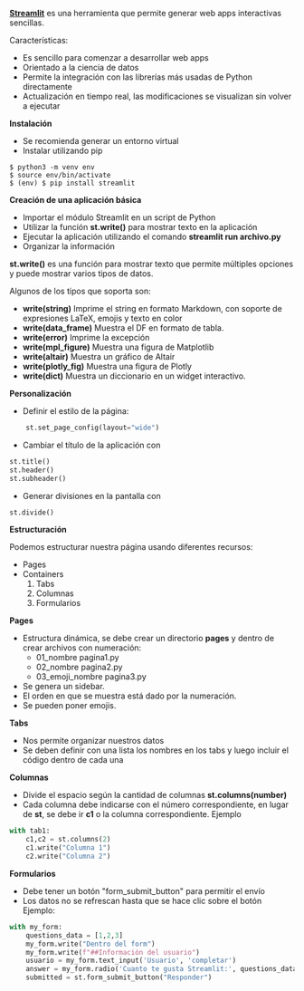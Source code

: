 
**[Streamlit](https://docs.streamlit.io/)** es una herramienta que permite generar web apps interactivas sencillas.

Características:
- Es sencillo para comenzar a desarrollar web apps
- Orientado a la ciencia de datos
- Permite la integración con las librerías más usadas de Python directamente
- Actualización en tiempo real, las modificaciones se visualizan sin volver a ejecutar

**Instalación**

- Se recomienda generar un entorno virtual
- Instalar utilizando pip

~~~ Git
$ python3 -m venv env
$ source env/bin/activate
$ (env) $ pip install streamlit
~~~

**Creación de una aplicación básica**

- Importar el módulo Streamlit en un script de Python
- Utilizar la función **st.write()** para mostrar texto en la aplicación
- Ejecutar la aplicación utilizando el comando **streamlit run archivo.py**
- Organizar la información

**st.write()** es una función para mostrar texto que permite múltiples opciones y puede mostrar varios tipos de datos.

Algunos de los tipos que soporta son:
- **write(string)** Imprime el string en formato Markdown, con soporte de expresiones LaTeX, emojis y texto en color
- **write(data_frame)** Muestra el DF en formato de tabla.
- **write(error)** Imprime la excepción
- **write(mpl_figure)** Muestra una figura de Matplotlib
- **write(altair)** Muestra un gráfico de Altair
- **write(plotly_fig)** Muestra una figura de Plotly
- **write(dict)** Muestra un diccionario en un widget interactivo.

**Personalización**

- Definir el estilo de la página:
~~~ Python
	st.set_page_config(layout="wide")
~~~
- Cambiar el título de la aplicación con
~~~ Python
st.title()
st.header()
st.subheader()
~~~
- Generar divisiones en la pantalla con
~~~ Python
st.divide()
~~~


**Estructuración**

Podemos estructurar nuestra página usando diferentes recursos:
- Pages
- Containers
	1. Tabs
	2. Columnas
	3. Formularios

**Pages**

- Estructura dinámica, se debe crear un directorio **pages** y dentro de crear archivos con numeración:
	- 01_nombre pagina1.py
	- 02_nombre pagina2.py
	- 03_emoji_nombre pagina3.py
- Se genera un sidebar.
- El orden en que se muestra está dado por la numeración.
- Se pueden poner emojis.

**Tabs**

- Nos permite organizar nuestros datos
- Se deben definir con una lista los nombres en los tabs y luego incluir el código dentro de cada una

**Columnas**

- Divide el espacio según la cantidad de columnas **st.columns(number)**
- Cada columna debe indicarse con el número correspondiente, en lugar de **st**, se debe ir **c1** o la columna correspondiente.
Ejemplo
~~~ Python
with tab1:
	c1,c2 = st.columns(2)
	c1.write("Columna 1")
	c2.write("Columna 2")
~~~

**Formularios**

- Debe tener un botón "form_submit_button" para permitir el envío
- Los datos no se refrescan hasta que se hace clic sobre el botón
Ejemplo:
~~~ Python
with my_form:
	questions_data = [1,2,3]
	my_form.write("Dentro del form")
	my_form.write(f"##Información del usuario")
	usuario = my_form.text_input('Usuario', 'completar')
	answer = my_form.radio('Cuanto te gusta Streamlit:', questions_data, index = None)
	submitted = st.form_submit_button("Responder")
~~~